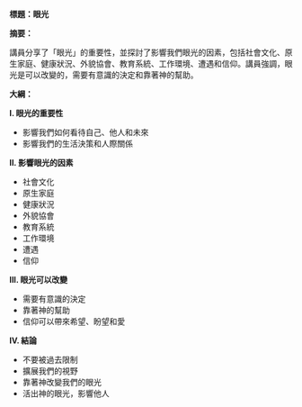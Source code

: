 **標題：眼光**

**摘要：**

講員分享了「眼光」的重要性，並探討了影響我們眼光的因素，包括社會文化、原生家庭、健康狀況、外貌協會、教育系統、工作環境、遭遇和信仰。講員強調，眼光是可以改變的，需要有意識的決定和靠著神的幫助。

**大綱：**

**I. 眼光的重要性**

* 影響我們如何看待自己、他人和未來
* 影響我們的生活決策和人際關係

**II. 影響眼光的因素**

* 社會文化
* 原生家庭
* 健康狀況
* 外貌協會
* 教育系統
* 工作環境
* 遭遇
* 信仰

**III. 眼光可以改變**

* 需要有意識的決定
* 靠著神的幫助
* 信仰可以帶來希望、盼望和愛

**IV. 結論**

* 不要被過去限制
* 擴展我們的視野
* 靠著神改變我們的眼光
* 活出神的眼光，影響他人
